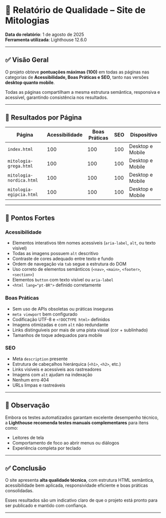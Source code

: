 # 🧪 Relatório de Qualidade – Site de Mitologias

**Data do relatório**: 1 de agosto de 2025  
**Ferramenta utilizada**: Lighthouse 12.6.0

---

## ✅ Visão Geral

O projeto obteve **pontuações máximas (100)** em todas as páginas nas categorias de **Acessibilidade, Boas Práticas e SEO**, tanto nas versões **desktop quanto mobile**.

Todas as páginas compartilham a mesma estrutura semântica, responsiva e acessível, garantindo consistência nos resultados.

---

## 📄 Resultados por Página

| Página                   | Acessibilidade | Boas Práticas | SEO | Dispositivo      |
| ------------------------ | -------------- | ------------- | --- | ---------------- |
| `index.html`             | 100            | 100           | 100 | Desktop e Mobile |
| `mitologia-grega.html`   | 100            | 100           | 100 | Desktop e Mobile |
| `mitologia-nordica.html` | 100            | 100           | 100 | Desktop e Mobile |
| `mitologia-egipcia.html` | 100            | 100           | 100 | Desktop e Mobile |

---

## 🌟 Pontos Fortes

### Acessibilidade

- Elementos interativos têm nomes acessíveis (`aria-label`, `alt`, ou texto visível)
- Todas as imagens possuem `alt` descritivo
- Contraste de cores adequado entre texto e fundo
- Ordem de navegação via `tab` segue a estrutura do DOM
- Uso correto de elementos semânticos (`<nav>`, `<main>`, `<footer>`, `<section>`)
- Elementos `button` com texto visível ou `aria-label`
- `<html lang="pt-BR">` definido corretamente

### Boas Práticas

- Sem uso de APIs obsoletas ou práticas inseguras
- `meta viewport` bem configurado
- Codificação UTF-8 e `<!DOCTYPE html>` definidos
- Imagens otimizadas e com `alt` não redundante
- Links distinguíveis por mais de uma pista visual (cor + sublinhado)
- Tamanhos de toque adequados para mobile

### SEO

- Meta `description` presente
- Estrutura de cabeçalhos hierárquica (`<h1>`, `<h2>`, etc.)
- Links visíveis e acessíveis aos rastreadores
- Imagens com `alt` ajudam na indexação
- Nenhum erro 404
- URLs limpas e rastreáveis

---

## 📌 Observação

Embora os testes automatizados garantam excelente desempenho técnico, a **Lighthouse recomenda testes manuais complementares** para itens como:

- Leitores de tela
- Comportamento de foco ao abrir menus ou diálogos
- Experiência completa por teclado

---

## ✅ Conclusão

O site apresenta **alta qualidade técnica**, com estrutura HTML semântica, acessibilidade bem aplicada, responsividade eficiente e boas práticas consolidadas.

Esses resultados são um indicativo claro de que o projeto está pronto para ser publicado e mantido com confiança.

---
